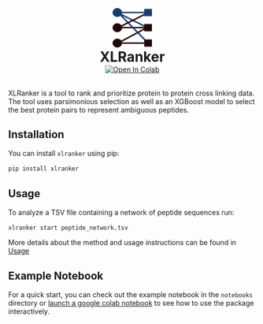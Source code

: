 <div align="center">
<img src="images/logo.svg" alt="Logo" width="80" height="80">
<h1 style="margin-top: -1pt; margin-bottom: 0pt">XLRanker</h1>
<!-- Badges -->
<a target="_blank" style="margin-top: 0pt" href="https://colab.research.google.com/github/bzhanglab/xlranker/blob/master/notebooks/xlranker_example.ipynb">
  <img src="https://colab.research.google.com/assets/colab-badge.svg" alt="Open In Colab"/>
</a>
</div><br>

XLRanker is a tool to rank and prioritize protein to protein cross linking data. The tool uses parsimonious selection as well as an XGBoost model to select the best protein pairs to represent ambiguous peptides.

## Installation

You can install `xlranker` using pip:

```bash
pip install xlranker
```

## Usage

To analyze a TSV file containing a network of peptide sequences run:

```
xlranker start peptide_network.tsv
```

More details about the method and usage instructions can be found in [Usage](./usage/index.md)

## Example Notebook

For a quick start, you can check out the example notebook in the `notebooks` directory or [launch a google colab notebook](https://colab.research.google.com/github/bzhanglab/xlranker/blob/master/notebooks/xlranker_example.ipynb) to see how to use the package interactively.